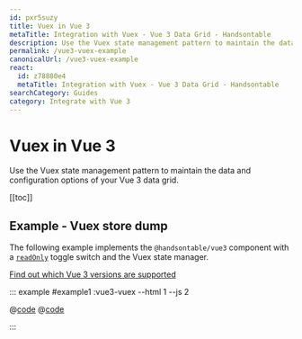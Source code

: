 ```yaml
---
id: pxr5suzy
title: Vuex in Vue 3
metaTitle: Integration with Vuex - Vue 3 Data Grid - Handsontable
description: Use the Vuex state management pattern to maintain the data and configuration options of your Vue 3 data grid.
permalink: /vue3-vuex-example
canonicalUrl: /vue3-vuex-example
react:
  id: z78880e4
  metaTitle: Integration with Vuex - Vue 3 Data Grid - Handsontable
searchCategory: Guides
category: Integrate with Vue 3
---
```


# Vuex in Vue 3

Use the Vuex state management pattern to maintain the data and configuration options of your Vue 3 data grid.

[[toc]]

## Example - Vuex store dump

The following example implements the `@handsontable/vue3` component with a [`readOnly`](@/api/options.md#readonly) toggle switch and the Vuex state manager.

[Find out which Vue 3 versions are supported](@/guides/integrate-with-vue3/vue3-installation/vue3-installation.md#vue-3-version-support)

::: example #example1 :vue3-vuex --html 1 --js 2

@[code](@/content/guides/integrate-with-vue3/vue3-vuex-example/vue/example1.html)
@[code](@/content/guides/integrate-with-vue3/vue3-vuex-example/vue/example1.js)

:::
